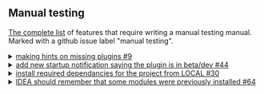 ## Manual testing ##

[The complete list](https://github.com/Aalto-LeTech/intellij-plugin/labels/manual%20testing) of features that require writing
a manual testing manual. Marked with a github issue label "manual testing".


<details>
  <summary>
    <a href="https://github.com/Aalto-LeTech/intellij-plugin/issues/9">making hints on missing plugins #9</a>
  </summary>
  <div>
    <h5>Part 1. Checking missing plugins</h5>
    <ol>
      <li>Ensure "Scala" plugin is not installer <b>(File | Settings | Plugins | Marketplace)</b></li>
      <li>Restart an IDE</li>
      <li>Observe a notification saying
        <br/>
        <i>
        "A+
        The additional plugin(s) must be installed and enabled for the A+ plugin to work properly (Scala).
        <br/>
        <a href="">Install missing (Scala) plugin(s).</a>"
       </i>
      </li>
      <li>Click on the highlighted part of the notification, approve restart of the IDE</li>
      <li>After the restart is done, ensure there is no notification anymore</li>
    </ol>  
  </div>
  <div>
    <h5>Part 2. Checking disabled plugins</h5>
    <ol>
      <li>Ensure 'Scala' plugin is installed and disabled
        <img src="images/%239_disable_plugin.png" alt="Ensure 'Scala' plugin is installed and disabled">
      </li>
      <li>Restart an IDE</li>
      <li>Observe a notification
        <img src="images/%239_enable_plugins_notification.png" alt="Observe a notification">
      </li>
      <li>Click on the highlighted part of the notification</li>
      <li>Check the notification became inactive
        <img src="images/%239_notification_inactive.png" alt="Check the notification became inactive">
      </li>
      <li>After the restart is done, ensure there is no notification anymore</li>
    </ol>  
  </div>
</details>
<details>
  <summary>
    <a href="https://github.com/Aalto-LeTech/intellij-plugin/issues/44">add new startup notification saying the plugin is in beta/dev #44</a>
  </summary>
  <div>
    <h5>Checking the notification regard the current A+ Course plugin version</h5>
    <ol>
      <li>Ensure "A+ Course" plugin is installed <b>(File | Settings | Plugins | Installed)</b> and check the plugin version from the plugin window or <a href="https://plugins.jetbrains.com/plugin/13634-a-plugin-for-intellij/versions">online.</a></li>
      <li>Restart an IDE</li>
      <li>Observe a notification saying and ensure the version matches the one shown for the plugin.
        <br/>
        <i>
          "A+ Courses plugin is under development: You are using version <b>0.1.0</b> of A+ Courses plugin, which is a pre-release version of the plugin and still under development. Some features of this plugin are still probably missing, and the plugin is not yet tested thoroughly. Use this plugin with caution and on your own risk!
       </i>
      </li>
      <li>The notification should reamin after the restart is done.</li>
    </ol>  
  </div>
</details>
<details>
  <summary>
    <a href="https://github.com/Aalto-LeTech/intellij-plugin/issues/30">install required
    dependancies for the project from LOCAL #30</a>
  </summary>
  <div>
    <h5>Part 0.  Setup: download module ZIPs</h5>
    <ol>
      <li>
        Open the directory where you are going to create your test IDEA project (e.g. open
        <code>~/IdeaProjects</code>, if your test project will be
        <code>~/IdeaProjects/test-project</code>).
      </li>
      <li>Create there a subdirectory called <code>modules</code>.</li>
      <li>
        Open a text editor and copy-paste the following script to a new file.  <sub>Tip: in Windows,
        you can use Notepad++ as a text editor.</sub>
<pre>
#!/bin/sh
for m in $(echo "Adventure AdventureDraft Aliohjelmia AuctionHouse1
  AuctionHouse2 Ave AveFI CarSim CitySim DoWhile Election Files FlappyBug
  Football1 Football2 Football3 Football4 ForLoops GoodStuff HigherOrder
  IntroApps IntroOOP Miscellaneous MoreApps MovieStats O1Library Odds Oliointro
  Peeveli Pikkusovelluksia Pong Recursion RobotTribes Robots Sananmuunnos
  Sentiments Snake Stars Subprograms Subtypes SwingExamples Train Viinaharava");
do
  curl "https://grader.cs.hut.fi/static/O1_2020/projects/given/$m/$m.zip" \
    -o $m.zip
done
</pre>
        Save that file to the newly-created <code>modules</code> directory as
        <code>get-modules</code>.
      </li>
      <li>
        Open a terminal in <code>modules</code> directory.  <sub>In Windows, use Git Bash.  You can
        open it by right-clicking the folder and choosing <em>Git Bash Here</em>.  Git Bash should
        be pre-installed in our testing VMs.</sub>
       </li>
       <li>
         Make <code>get-modules</code> script executable and run with the following shell commands:
<pre>
chmod 755 get-modules
./get-modules
</pre>
         This downloads all the necessary ZIP files  (~800&nbsp;MB).
       </li>
    </ol>
  </div>
  <div>
    <h5>Part 1.  Importing a module by double-clicking it</h5>
    <ol>
      <li>Create a new project.</li>
      <li>
        Open the <em>Modules</em> tool window (if it is not open).  <sub>You may have to wait a
        few seconds for the list of modules to be initialized.  If the initialization takes more
        than 10&nbsp;seconds, consider it an error.</sub>
      </li>
      <li>Select <em>GoodStuff</em> from the list and double click it.</li>
      <li>
        Ensure that <em>GoodStuff</em> and <em>O1Library</em> appear as loaded modules in the
        project tree, and their contents match the image below:<br/>
        <img src="images/30_module_loaded.png" alt="GoodStuff and O1Library contents" /><br/>
        <sub>It shouldn't take longer than 5 seconds for modules to be imported.</sub>
      </li>
      <li>
        Ensure that <em>GoodStuff</em> and <em>O1Library</em> are marked <em>Installed</em> in the
        <em>Modules</em> tool window.
      </li>
    </ol>
  </div>
  <div>
    <h5>Part 2.  Importing a module using context menu.</h5>
    <ol>
      <li>
        Continuing from <strong>Part 1</strong>, right-click a non-installed module of your choice
        in the <em>Modules</em> tool window.  <sub>On Mac with only one mouse button, you may need
        to use some other gesture to open a context menu, like holding <em>Ctrl</em> key while
        clicking.  Use the way that is standard to the system.</sub>
      </li>
      <li>Ensure that a pop-up menu appears next to the mouse pointer.</li>
      <li>Click <em>Import A+ Module</em> menu item.</li>
      <li>
        Ensure that the module appears in the project tree.  <sub>If module has dependencies, those
        are imported too.  If other modules appear in the project tree in this step, you can assume
        they are dependencies of the module you chose and ignore them.</sub>
      </li>
      <li>
        Ensure that the module is marked <em>Installed</em> in the <em>Modules</em> tool window.
      </li>
    </ol>
  </div>
  <div>
    <h5>Part 3.  Importing multiple modules using toolbar button.</h5>
    <ol>
      <li>
        Continuing from <strong>Part 2</strong>, select multiple non-installed modules in the
        <em>Modules</em> tool window by clicking them while holding <em>Ctrl</em> key.
        <sub>Again, Mac may do things differently, so use the way to select multiple items that is
        standard to the system.</sub>
      </li>
      <li>
        Click <em>Import A+ Module</em> toolbar button on the top of the <em>Modules</em> tool
        window.  <sub>The button is denoted with a "download" icon.</sub>
      </li>
      <li>
        Ensure that the selected modules appear in the project tree.  <sub>Again, in case other
        modules appear there as well, assume they are appropriate dependencies and ignore them.
        </sub>
      </li>
      <li>
        Ensure that the modules you selected are marked <em>Installed</em> in the <em>Modules</em>
        tool window.
      </li>
    </ol>
  </div>
</details>
<details>
  <summary>
  <a href="https://github.com/Aalto-LeTech/intellij-plugin/issues/64">
  IDEA should remember that some modules were previously installed #64
  </a>
  </summary>
  <div>
    <h5>Part 1. Installing Modules</h5>
    <ol>
      <li>Create a new project.</li>
      <li>Install some course modules from the modules tool window.</li>
    </ol>
    
  </div>
  <div>
    <h5>Part 2. Removing Modules</h5>
    <ol>
      <li>
        From the project menu on the left, remove some modules from the project.
      </li>
      <li>
        Ensure that the removed modules are shown as not installed in the modules tool window.
      </li>
      <li>
        From the file system of the computer, delete a directory corresponding to an installed course module.
        The folders of the modules are located in the directory of the project.
      </li>
      <li>
        Ensure, that the modules corresponding to the deleted directories are shown as not installed in the modules tool
        window.
      </li>
    </ol>
  </div>
  <div>
    <h5>Part 3. Restarting IntelliJ</h5>
    <ol>
      <li>
        Ensure that some course modules are installed in the project and restart the IDE.
      </li>
      <li>
        Ensure that the previously installed modules are shown as installed in the modules tool window after restarting
        the IDE.
      </li>
    </ol>
  </div>
</details>
